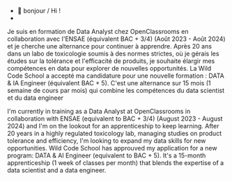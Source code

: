 - 👋 bonjour /  Hi !
- 
Je suis en formation de Data Analyst chez OpenClassrooms en collaboration avec l'ENSAE (équivalent BAC + 3/4) (Août 2023 - Août 2024) et je cherche une alternance pour continuer à apprendre.
Après 20 ans dans un labo de toxicologie soumis à des normes strictes, où je gérais les études sur la tolérance et l'efficacité de produits, je souhaite élargir mes compétences en data pour explorer de nouvelles opportunités.
La Wild Code School a accepté ma candidature pour une nouvelle formation : DATA & IA Engineer (équivalent BAC + 5). C'est une alternance sur 15 mois (1 semaine de cours par mois) qui combine les compétences du data scientist et du data engineer

I'm currently in training as a Data Analyst at OpenClassrooms in collaboration with ENSAE (equivalent to BAC + 3/4) (August 2023 - August 2024) and I'm on the lookout for an apprenticeship to keep learning.
After 20 years in a highly regulated toxicology lab, managing studies on product tolerance and efficiency, I'm looking to expand my data skills for new opportunities.
Wild Code School has approuved my application for a new program: DATA & AI Engineer (equivalent to BAC + 5). It's a 15-month apprenticeship (1 week of classes per month) that blends the expertise of a data scientist and a data engineer.

<!---
DominiqueOstinet/DominiqueOstinet is a ✨ special ✨ repository because its `README.md` (this file) appears on your GitHub profile.
You can click the Preview link to take a look at your changes.
--->
